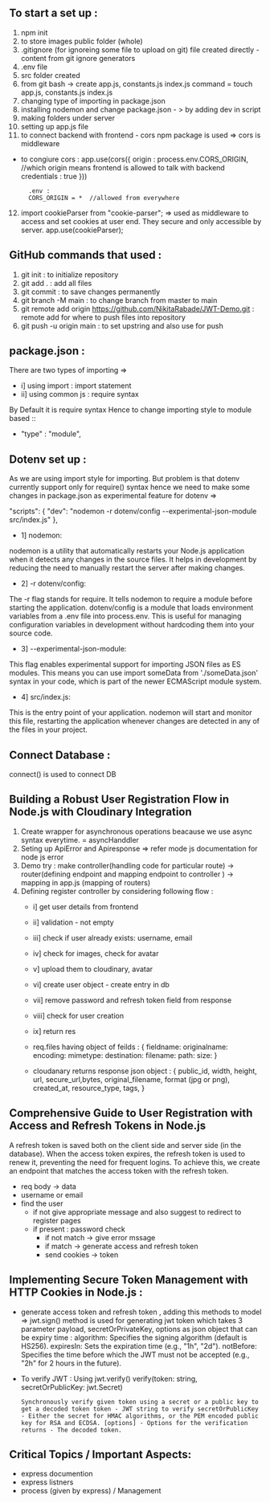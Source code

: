 ## To start a set up : 
1. npm init
2. to store images public folder (whole) 
3. .gitignore (for ignoreing some file to upload on git) file created directly - content from git ignore generators
4. .env file
5. src folder created
6. from git bash -> create app.js, constants.js  index.js 
command = touch app.js, constants.js  index.js
7. changing type of importing in package.json
8. installing nodemon and change package.json  - > by adding dev in script
9. making folders under server
10. setting up app.js file
11.  to connect backend with frontend - cors npm package is used => cors is middleware
- to congiure cors : 
        app.use(cors({
            origin : process.env.CORS_ORIGIN, //which origin means frontend is allowed to talk with backend
            credentials : true
        }))

        .env :
        CORS_ORIGIN = *  //allowed from everywhere

12. import cookieParser from "cookie-parser"; => used as middleware to access and set cookies at user end. They secure and only accessible by server.
app.use(cookieParser);


## GitHub commands that used : 

1. git init : to initialize repository
2. git add . : add all files 
3. git commit : to save changes permanently
4. git branch -M main : to change branch from master to main
5. git remote add origin https://github.com/NikitaRabade/JWT-Demo.git : remote add for where to push files into repository
6. git push -u origin main : to set upstring and also use for push


## package.json :
There are two types of importing =>
- i] using import : import statement
- ii] using common js : require syntax

By Default it is require syntax 
Hence to change importing style to module based ::
- "type" : "module",


## Dotenv set up :
As we are using import style for importing. But problem is that dotenv currently support only for require() syntax hence we need to make some changes in package.json as experimental feature for dotenv =>

"scripts": {
    "dev": "nodemon -r dotenv/config --experimental-json-module src/index.js"
  },

- 1] nodemon:

nodemon is a utility that automatically restarts your Node.js application when it detects any changes in the source files. It helps in development by reducing the need to manually restart the server after making changes.

- 2] -r dotenv/config:

 The -r flag stands for require. It tells nodemon to require a module before starting the application.
dotenv/config is a module that loads environment variables from a .env file into process.env. This is useful for managing configuration variables in development without hardcoding them into your source code.


- 3] --experimental-json-module:

This flag enables experimental support for importing JSON files as ES modules. This means you can use import someData from './someData.json' syntax in your code, which is part of the newer ECMAScript module system.

- 4] src/index.js:

 This is the entry point of your application. nodemon will start and monitor this file, restarting the application whenever changes are detected in any of the files in your project.


## Connect Database :
connect() is used to connect DB

##  Building a Robust User Registration Flow in Node.js with Cloudinary Integration

1. Create wrapper for asynchronous operations beacause we use async syntax everytime. = asyncHanddler
2. Seting up ApiError and Apiresponse => refer mode js documentation for node js error
3. Demo try : make controller(handling code for particular route) -> router(defining endpoint and mapping endpoint to controller ) -> mapping in app.js (mapping of routers)
4. Defining register controller by considering following flow : 
    -  i]    get user details from frontend
    -  ii]   validation - not empty
    -  iii]  check if user already exists: username, email
    -  iv]   check for images, check for avatar
    -  v]    upload them to cloudinary, avatar
    -  vi]   create user object - create entry in db
    -  vii]  remove password and refresh token field from response
    -  viii] check for user creation
    -  ix]   return res

      - req.files having object of feilds :  {
      fieldname: 
      originalname: 
      encoding:
      mimetype: 
      destination: 
      filename: 
      path: 
      size: 
    }

    - cloudanary returns response json object : {
      public_id, width, height, url, secure_url,bytes, original_filename, format (jpg or png), created_at, resource_type,
      tags,
    }

## Comprehensive Guide to User Registration with Access and Refresh Tokens in Node.js 
A refresh token is saved both on the client side and server side (in the database). When the access token expires, the refresh token is used to renew it, preventing the need for frequent logins. To achieve this, we create an endpoint that matches the access token with the refresh token.
  - req body -> data
  - username or email 
  - find the user
      - if not give appropriate message and also suggest to redirect to register pages 
      - if present : password check
           - if not match -> give error mssage
           - if match -> generate access and refresh token 
           - send cookies -> token
## Implementing Secure Token Management with HTTP Cookies in Node.js :
- generate access token and refresh token , adding this methods to model =>
      jwt.sign() method is used for generating jwt token which takes 3 parameter payload, secretOrPrivateKey, options as json object that can be expiry time : 
          algorithm: Specifies the signing algorithm (default is HS256).
          expiresIn: Sets the expiration time (e.g., "1h", "2d").
          notBefore: Specifies the time before which the JWT must not be accepted (e.g., "2h" for 2 hours in the future).

- To verify JWT : Using jwt.verify()
      verify(token: string, secretOrPublicKey: jwt.Secret)

      Synchronously verify given token using a secret or a public key to get a decoded token token - JWT string to verify secretOrPublicKey - Either the secret for HMAC algorithms, or the PEM encoded public key for RSA and ECDSA. [options] - Options for the verification returns - The decoded token. 
          


## Critical Topics / Important Aspects: 
- express documention
- express listners
- process (given by express) / Management
